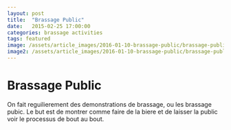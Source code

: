 ```yaml
---
layout: post
title:  "Brassage Public"
date:   2015-02-25 17:00:00
categories: brassage activities
tags: featured
image: /assets/article_images/2016-01-10-brassage-public/brassage-public.jpg
image2: /assets/article_images/2016-01-10-brassage-public/brassage-public.jpg
---
```


# Brassage Public
On fait reguilierement des demonstrations de brassage, ou les brassage pubic. Le but est de montrer comme faire de la biere et de laisser la public voir le processus de bout au bout. 
